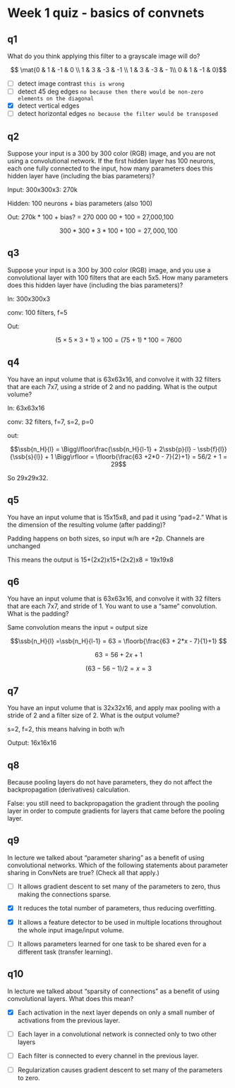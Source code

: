 # Week 1 quiz - basics of convnets

## q1

What do you think applying this filter to a grayscale image will do?

$$ \mat{0 & 1 & -1 & 0 \\ 1 & 3 & -3 & -1 \\ 1 & 3 & -3 & - 1\\ 0 & 1 & -1 & 0}$$

* [ ] detect image contrast `this is wrong`
* [ ] detect 45 deg edges `no because then there would be non-zero elements on the diagonal`
* [x] detect vertical edges
* [ ] detect horizontal edges `no because the filter would be transposed`

## q2

Suppose your input is a 300 by 300 color (RGB) image, and you are not using a convolutional network. If the first hidden layer has 100 neurons, each one fully connected to the input, how many parameters does this hidden layer have (including the bias parameters)?

Input: 300x300x3: 270k

Hidden: 100 neurons + bias parameters (also 100)

Out: 270k * 100 + bias? = 270 000 00 + 100 = 27,000,100

$$ 300*300*3 * 100 + 100 = 27,000,100$$

## q3

Suppose your input is a 300 by 300 color (RGB) image, and you use a convolutional layer with 100 filters that are each 5x5. How many parameters does this hidden layer have (including the bias parameters)?

In: 300x300x3

conv: 100 filters, f=5

Out:

$$(5\times 5 \times 3 + 1 )\times 100 = (75 + 1) * 100 = 7600$$

## q4

You have an input volume that is 63x63x16, and convolve it with 32 filters that are each 7x7, using a stride of 2 and no padding. What is the output volume?

In: 63x63x16

conv: 32 filters, f=7, s=2, p=0

out:

$$\ssb{n_H}{l} = \Bigg\lfloor\frac{\ssb{n_H}{l-1} + 2\ssb{p}{l} - \ssb{f}{l}}{\ssb{s}{l}} + 1 \Bigg\rfloor = \floorb{\frac{63 +2*0 - 7}{2}+1} = 56/2 + 1 = 29$$

So 29x29x32.

## q5

You have an input volume that is 15x15x8, and pad it using “pad=2.” What is the dimension of the resulting volume (after padding)?

Padding happens on both sizes, so input w/h are +2p. Channels are unchanged

This means the output is 15+(2x2)x15+(2x2)x8 = 19x19x8

## q6

You have an input volume that is 63x63x16, and convolve it with 32 filters that are each 7x7, and stride of 1. You want to use a “same” convolution. What is the padding?

Same convolution means the input = output size

$$\ssb{n_H}{l} =\ssb{n_H}{l-1} = 63 = \floorb{\frac{63 + 2*x - 7}{1}+1} $$

$$ 63 = 56 + 2x + 1$$

$$ (63-56-1)/2 = x = 3 $$

## q7

You have an input volume that is 32x32x16, and apply max pooling with a stride of 2 and a filter size of 2. What is the output volume?

s=2, f=2, this means halving in both w/h

Output: 16x16x16

## q8

Because pooling layers do not have parameters, they do not affect the backpropagation (derivatives) calculation.

False: you still need to backpropagation the gradient through the pooling layer in order to compute gradients for layers that came before the pooling layer. 

## q9

In lecture we talked about “parameter sharing” as a benefit of using convolutional networks. Which of the following statements about parameter sharing in ConvNets are true? (Check all that apply.)

* [ ] It allows gradient descent to set many of the parameters to zero, thus making the connections sparse.

* [x] It reduces the total number of parameters, thus reducing overfitting.

* [x] It allows a feature detector to be used in multiple locations throughout the whole input image/input volume.

* [ ] It allows parameters learned for one task to be shared even for a different task (transfer learning).

## q10

In lecture we talked about “sparsity of connections” as a benefit of using convolutional layers. What does this mean?

* [x] Each activation in the next layer depends on only a small number of activations from the previous layer.

* [ ] Each layer in a convolutional network is connected only to two other layers

* [ ] Each filter is connected to every channel in the previous layer.

* [ ] Regularization causes gradient descent to set many of the parameters to zero.

